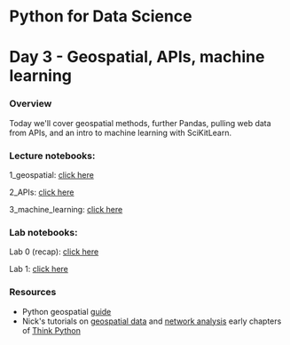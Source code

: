 
# Python for Data Science
# Day 3 - Geospatial, APIs, machine learning
### Overview
Today we'll cover geospatial methods, further Pandas, pulling web data from APIs, and an intro to machine learning with SciKitLearn.

### Lecture notebooks:

1_geospatial: [click here](https://colab.research.google.com/github/worldbank/Python-for-Data-Science/blob/master/July_2019_Poverty_GP/day_3/1_geospatial.ipynb)

2_APIs: [click here](https://colab.research.google.com/github/worldbank/Python-for-Data-Science/blob/master/July_2019_Poverty_GP/day_3/2_APIs.ipynb)

3_machine_learning: [click here](https://colab.research.google.com/github/worldbank/Python-for-Data-Science/blob/master/July_2019_Poverty_GP/day_3/3_machine_learning.ipynb)

### Lab notebooks:

Lab 0 (recap): [click here](https://colab.research.google.com/github/worldbank/Python-for-Data-Science/blob/master/July_2019_Poverty_GP/day_3/lab_0_recap.ipynb)

Lab 1: [click here](https://colab.research.google.com/github/worldbank/Python-for-Data-Science/blob/master/July_2019_Poverty_GP/day_3/lab_1.ipynb)


### Resources
* Python geospatial [guide](https://automating-gis-processes.github.io/2018/notebooks/L2/geopandas-basics.html)
* Nick's tutorials on [geospatial data](https://towardsdatascience.com/building-support-for-pollution-free-cities-an-open-data-workflow-888096797cc9) and [network analysis](https://towardsdatascience.com/measuring-pedestrian-accessibility-97900f9e4d56)
early chapters of [Think Python](http://greenteapress.com/thinkpython2/thinkpython2.pdf)
